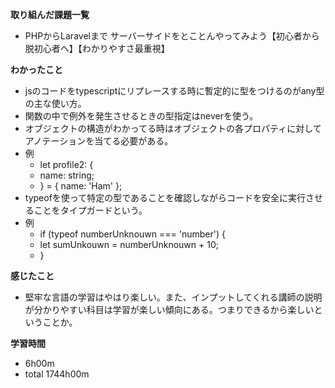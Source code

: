 **取り組んだ課題一覧**
* PHPからLaravelまで サーバーサイドをとことんやってみよう【初心者から脱初心者へ】【わかりやすさ最重視】

**わかったこと**
* jsのコードをtypescriptにリプレースする時に暫定的に型をつけるのがany型の主な使い方。
* 関数の中で例外を発生させるときの型指定はneverを使う。
* オブジェクトの構造がわかってる時はオブジェクトの各プロパティに対してアノテーションを当てる必要がある。
* 例
  * let profile2: {
  *    name: string;
  * } = { name: 'Ham' };
* typeofを使って特定の型であることを確認しながらコードを安全に実行させることをタイプガードという。
* 例
  * if (typeof numberUnknouwn === 'number') {
  *    let sumUnkouwn = numberUnknouwn + 10;
  * }

**感じたこと**
* 堅牢な言語の学習はやはり楽しい。また、インプットしてくれる講師の説明が分かりやすい科目は学習が楽しい傾向にある。つまりできるから楽しいということか。

**学習時間**
* 6h00m
 * total 1744h00m
